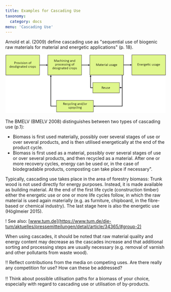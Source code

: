 ```yaml
---
title: Examples for Cascading Use
taxonomy: 
  category: docs
menu: 'Cascading Use'
---
```


Arnold et al. (2009) define cascading use as "sequential use of biogenic raw materials for material and energetic applications" (p. 18). 

![](Skript_DBFZ_Kaskadennutzung_en.png?lightbox=800&resize=500&classes=caption "Kaskadennutzung von NawaRo, Quelle: own illustration based on Arnold et al. 2009")

The BMELV (BMELV 2008) distinguishes between two types of cascading use (p.1):
- Biomass is first used materially, possibly over several stages of use or over several products, and is then utilised energetically at the end of the product cycle. 
- Biomass is first used as a material, possibly over several stages of use or over several products, and then recycled as a material. After one or more recovery cycles, energy can be used or, in the case of biodegradable products, composting can take place if necessary".

Typically, cascading use takes place in the area of forestry biomass: Trunk wood is not used directly for energy purposes. Instead, it is made available as building material. At the end of the first life cycle (construction timber) either the energetic use or one or more life cycles follow, in which the raw material is used again materially (e.g. as furniture, chipboard, in the fibre-based or chemical industry). The last stage here is also the energetic use (Höglmeier 2015). 

! See also: [www.tum.de](https://www.tum.de/die-tum/aktuelles/pressemitteilungen/detail/article/34365/#group-2)

When using cascades, it should be noted that raw material quality and energy content may decrease as the cascades increase and that additional sorting and processing steps are usually necessary (e.g. removal of varnish and other pollutants from waste wood). 

!! Reflect contributions from the media on competing uses. Are there really any competition for use? How can these be addressed? <br> <br>
!! Think about possible utilisation paths for a biomass of your choice, especially with regard to cascading use or utilisation of by-products.
